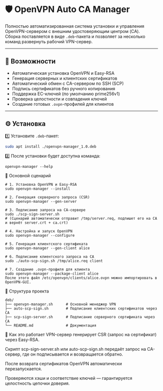 # 🛡️ OpenVPN Auto CA Manager

Полностью автоматизированная система установки и управления OpenVPN-сервером с внешним удостоверяющим центром (CA).  
Сборка поставляется в виде `.deb`-пакета и позволяет за несколько команд развернуть рабочий VPN-сервер.

---

## 🚀 Возможности

- Автоматическая установка OpenVPN и Easy-RSA  
- Генерация серверных и клиентских сертификатов  
- Автоматический обмен с CA-сервером по SSH (SCP)  
- Подпись сертификатов без ручного копирования  
- Поддержка EC-ключей (по умолчанию prime256v1)  
- Проверка целостности и совпадения ключей  
- Создание готовых `.ovpn`-профилей для клиентов  

---

## ⚙️ Установка

1️⃣ Установите `.deb`-пакет:

```bash
sudo apt install ./openvpn-manager_1.0.deb
```
2️⃣ После установки будет доступна команда:
```
openvpn-manager --help
```
🧩 Основной сценарий
```
# 1. Установка OpenVPN и Easy-RSA
sudo openvpn-manager --install

# 2. Генерация серверного запроса (CSR)
sudo openvpn-manager --gen-server

# 3. Подписание запроса на CA-сервере
sudo ./scp-sign-server.sh
# (Сценарий автоматически отправит /tmp/server.req, подпишет его на CA и вернёт server.crt + ca.crt)

# 4. Настройка и запуск OpenVPN
sudo openvpn-manager --configure

# 5. Генерация клиентского сертификата
sudo openvpn-manager --gen-client alice

# 6. Подписание клиентского запроса на CA
sudo ./auto-scp-sign.sh /tmp/alice.req client

# 7. Создание .ovpn-профиля для клиента
sudo openvpn-manager --package-client alice
После этого файл /etc/openvpn/clients/alice.ovpn можно импортировать в OpenVPN-GUI.
```
🧰 Структура проекта
```
deb/
├── openvpn-manager.sh      # Основной менеджер VPN
├── auto-scp-sign.sh        # Подписание клиентских сертификатов через CA
├── scp-sign-server.sh      # Подписание серверного сертификата через CA
└── README.md               # Документация
```

🧠 Как это работает
VPN-сервер генерирует CSR (запрос на сертификат) через Easy-RSA.

Скрипт scp-sign-server.sh или auto-scp-sign.sh передаёт запрос на CA-сервер,
где он подписывается и возвращается обратно.

После возврата сертификатов OpenVPN автоматически перезапускается.

Проверяются хэши и соответствие ключей — гарантируется целостность цепочки доверия.
